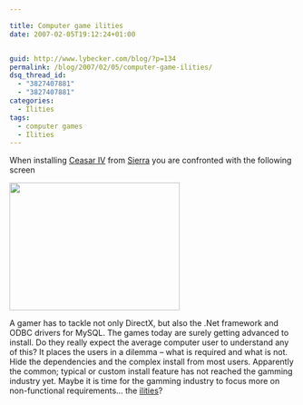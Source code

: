 ```yaml
---

title: Computer game ilities
date: 2007-02-05T19:12:24+01:00


guid: http://www.lybecker.com/blog/?p=134
permalink: /blog/2007/02/05/computer-game-ilities/
dsq_thread_id:
  - "3827407881"
  - "3827407881"
categories:
  - Ilities
tags:
  - computer games
  - Ilities
---
```

When installing [Ceasar IV](http://www.caesariv.com/) from [Sierra](http://www.sierra.com/) you are confronted with the following screen

[<img loading="lazy" src="http://www.lybecker.com/blog/wp-content/uploads/caesariv-300x225.jpg" alt="" title="Sierra Caesar IV computer game" width="300" height="225" class="aligncenter size-medium wp-image-131" />](http://www.lybecker.com/blog/wp-content/uploads/caesariv.jpg)

A gamer has to tackle not only DirectX, but also the .Net framework and ODBC drivers for MySQL.
The games today are surely getting advanced to install. Do they really expect the average computer user to understand any of this?
It places the users in a dilemma – what is required and what is not. Hide the dependencies and the complex install from most users. Apparently the common; typical or custom install feature has not reached the gamming industry yet. Maybe it is time for the gamming industry to focus more on non-functional requirements… the [ilities](http://en.wikipedia.org/wiki/Ilities)?
